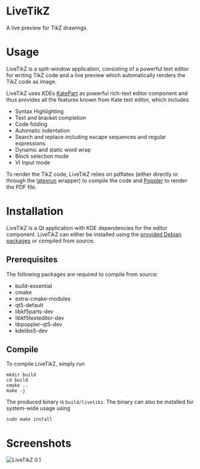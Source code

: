 # LiveTikZ
A live preview for TikZ drawings.

# Usage

LiveTikZ is a split-window application, consisting of a powerful text editor for writing TikZ code and a live preview which automatically renders the TikZ code as image. 

LiveTikZ uses KDEs [KatePart](https://kate-editor.org/about-katepart/) as powerful rich-text editor component and thus provides all the features known from Kate text editor, which includes

* Syntax Highlighting
* Text and bracket completion
* Code folding
* Automatic indentation
* Search and replace including escape sequences and regular expressions
* Dynamic and static word wrap
* Block selection mode
* VI Input mode

To render the TikZ code, LiveTikZ relies on pdflatex (either directly or through the [latexrun](https://github.com/aclements/latexrun) wrapper) to compile the code and [Poppler](https://github.com/danigm/poppler) to render the PDF file. 

# Installation

LiveTikZ is a Qt application with KDE dependencies for the editor component. LiveTikZ can either be installed using the [provided Debian packages](https://github.com/misc0110/LiveTikZ/tree/master/dist) or compiled from source. 

## Prerequisites

The following packages are required to compile from source:

* build-essential
* cmake
* extra-cmake-modules
* qt5-default
* libkf5parts-dev
* libkf5texteditor-dev
* libpoppler-qt5-dev
* kdelibs5-dev

## Compile

To compile LiveTikZ, simply run

```
mkdir build
cd build
cmake ..
make -j
```

The produced binary is `build/livetikz`.
The binary can also be installed for system-wide usage using 
```
sudo make install
```

# Screenshots

![LiveTikZ 0.1](https://raw.github.com/misc0110/LiveTikZ/master/screenshots/livetikz_0.1.png)

